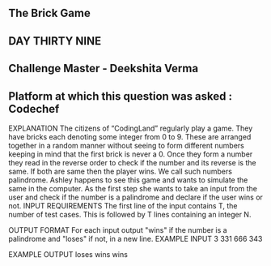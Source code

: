 ## The Brick Game
## DAY THIRTY NINE 
## Challenge Master - Deekshita Verma 
## Platform at which this question was asked : Codechef

EXPLANATION
The citizens of “CodingLand” regularly play a game. They have bricks each denoting some integer from 0 to 9. These are arranged together in a random manner without seeing to form different numbers keeping in mind that the first brick is never a 0. Once they form a number they read in the reverse order to check if the number and its reverse is the same. If both are same then the player wins. We call such numbers palindrome.
Ashley happens to see this game and wants to simulate the same in the computer. As the first step she wants to take an input from the user and check if the number is a palindrome and declare if the user wins or not.
INPUT REQUIREMENTS
The first line of the input contains T, the number of test cases. This is followed by T lines containing an integer N.

OUTPUT FORMAT
For each input output "wins" if the number is a palindrome and "loses" if not, in a new line.
EXAMPLE INPUT
3
331
666
343

EXAMPLE OUTPUT
loses
wins
wins
